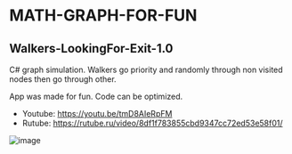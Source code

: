 # MATH-GRAPH-FOR-FUN
 
## Walkers-LookingFor-Exit-1.0

C# graph simulation. Walkers go priority and randomly through non visited nodes then go through other.

App was made for fun. Code can be optimized.
- Youtube: https://youtu.be/tmD8AIeRpFM
- Rutube: https://rutube.ru/video/8df1f783855cbd9347cc72ed53e58f01/

![image](https://github.com/user-attachments/assets/e6ecbcb4-3a00-4d2b-a879-4d292e4c1577)
